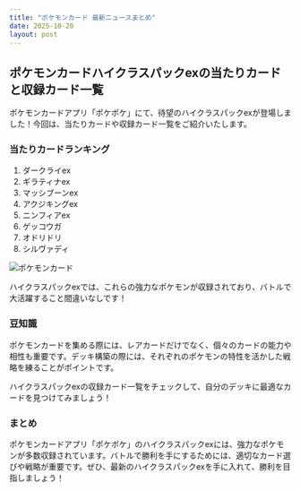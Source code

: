 ```yaml
---
title: "ポケモンカード 最新ニュースまとめ"
date: 2025-10-20
layout: post
---
```


## ポケモンカードハイクラスパックexの当たりカードと収録カード一覧

ポケモンカードアプリ「ポケポケ」にて、待望のハイクラスパックexが登場しました！今回は、当たりカードや収録カード一覧をご紹介いたします。

### 当たりカードランキング
1. ダークライex
2. ギラティナex
3. マッシブーンex
4. アクジキングex
5. ニンフィアex
6. ゲッコウガ
7. オドリドリ
8. シルヴァディ

![ポケモンカード](https://example.com/pokemon_card.jpg)

ハイクラスパックexでは、これらの強力なポケモンが収録されており、バトルで大活躍すること間違いなしです！

### 豆知識
ポケモンカードを集める際には、レアカードだけでなく、個々のカードの能力や相性も重要です。デッキ構築の際には、それぞれのポケモンの特性を活かした戦略を練ることがポイントです。

ハイクラスパックexの収録カード一覧をチェックして、自分のデッキに最適なカードを見つけてみましょう！

### まとめ
ポケモンカードアプリ「ポケポケ」のハイクラスパックexには、強力なポケモンが多数収録されています。バトルで勝利を手にするためには、適切なカード選びや戦略が重要です。ぜひ、最新のハイクラスパックexを手に入れて、勝利を目指しましょう！